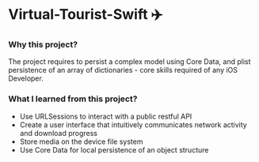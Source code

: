 # Virtual-Tourist-Swift ✈️

<h3>Why this project?</h3>

The project requires to persist a complex model using Core Data, and plist persistence of an array of dictionaries - core skills required of any iOS Developer.

<h3>What I learned from this project?</h3>
<ul>
    <li>Use URLSessions to interact with a public restful API
    <li>Create a user interface that intuitively communicates network activity and download progress
    <li>Store media on the device file system
    <li>Use Core Data for local persistence of an object structure
<ul>
